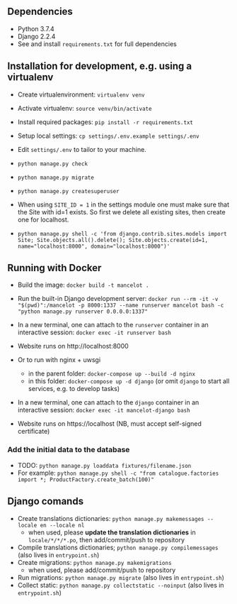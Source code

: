 ## **Dependencies**
- Python 3.7.4
- Django 2.2.4
- See and install `requirements.txt` for full dependencies

## **Installation for development, e.g. using a virtualenv**
- Create virtualenvironment: `virtualenv venv`
- Activate virtualenv: `source venv/bin/activate`

- Install required packages: `pip install -r requirements.txt`
- Setup local settings: `cp settings/.env.example settings/.env`
- Edit `settings/.env` to tailor to your machine.

- `python manage.py check`
- `python manage.py migrate`
- `python manage.py createsuperuser`
- When using `SITE_ID = 1` in the settings module one must make sure that the 
  Site with id=1 exists. So first we delete all existing sites, then create
  one for localhost.
- `python manage.py shell -c 'from django.contrib.sites.models import Site; Site.objects.all().delete(); Site.objects.create(id=1, name="localhost:8000", domain="localhost:8000")'`

## **Running with Docker**
- Build the image: `docker build -t mancelot .`

- Run the built-in Django development server: `docker run --rm -it -v "$(pwd)":/mancelot -p 8000:1337 --name runserver mancelot bash -c "python manage.py runserver 0.0.0.0:1337"`
- In a new terminal, one can attach to the `runserver` container in an interactive session: `docker exec -it runserver bash`
- Website runs on http://localhost:8000 
- Or to run with nginx + uwsgi
  - in the parent folder: `docker-compose up --build -d nginx`
  - in this folder: `docker-compose up -d django` (or omit `django` to start all services, e.g. to develop tasks)
- In a new terminal, one can attach to the `django` container in an interactive session: `docker exec -it mancelot-django bash`
- Website runs on https://localhost (NB, must accept self-signed certificate)

### Add the initial data to the database
- TODO: `python manage.py loaddata fixtures/filename.json` 
- For example: `python manage.py shell -c "from catalogue.factories import *; ProductFactory.create_batch(100)"`


## Django comands
- Create translations dictionaries: `python manage.py makemessages --locale en --locale nl`
  - when used, please **update the translation dictionaries** in `locale/*/*/*.po`, then add/commit/push to repository
- Compile translations dictionaries; `python manage.py compilemessages` (also lives in `entrypoint.sh`)
- Create migrations: `python manage.py makemigrations` 
  - when used, please add/commit/push to repository
- Run migrations: `python manage.py migrate` (also lives in `entrypoint.sh`)
- Collect static: `python manage.py collectstatic --noinput` (also lives in `entrypoint.sh`)
